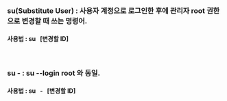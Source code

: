 ### su(Substitute User) : 사용자 계정으로 로그인한 후에 관리자 root 권한으로 변경할 때 쓰는 명령어.
#### 사용법 : su &nbsp; [변경할 ID]
<br/>

### su -  : su --login root 와 동일.
#### 사용법 : su &nbsp; - &nbsp; [변경할 ID]
<br/>


#####  &nbsp; 
#####  &nbsp; 
<br/><br/>
  


